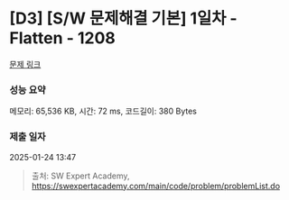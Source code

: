 # [D3] [S/W 문제해결 기본] 1일차 - Flatten - 1208 

[문제 링크](https://swexpertacademy.com/main/code/problem/problemDetail.do?contestProbId=AV139KOaABgCFAYh) 

### 성능 요약

메모리: 65,536 KB, 시간: 72 ms, 코드길이: 380 Bytes

### 제출 일자

2025-01-24 13:47



> 출처: SW Expert Academy, https://swexpertacademy.com/main/code/problem/problemList.do